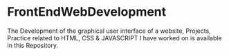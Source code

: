 <h1>FrontEndWebDevelopment</h1>
<p>The Development of the graphical user interface of a website, Projects, Practice related to HTML, CSS & JAVASCRIPT I have worked on is available in this Repository.</p>

